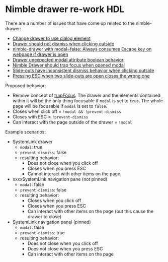 # Nimble drawer re-work HDL
There are a number of issues that have come up related to the nimble-drawer:

- [Change drawer to use dialog element](https://github.com/ni/nimble/issues/592)
- [Drawer should not dismiss when clicking outside](https://github.com/ni/nimble/issues/636)
- [nimble-drawer with modal=false: Always consumes Escape key on webpage if drawer is open](https://github.com/ni/nimble/issues/234)
- [Drawer unexpected modal attribute boolean behavior](https://github.com/ni/nimble/issues/190)
- [Nimble Drawer should trap focus when opened modal](https://github.com/ni/nimble/issues/186)
- [Slide-outs have inconsistent dismiss behavior when clicking outside](https://dev.azure.com/ni/DevCentral/_queries/edit/2015838/)
- [Pressing ESC when two slide-outs are open closes the wrong one](https://dev.azure.com/ni/DevCentral/_queries/edit/2051165/)


Proposed behavior:
- Remove concept of [trapFocus](https://github.com/microsoft/fast/blob/8327524eaf8175c89c435275974243ab09f3afed/packages/web-components/fast-foundation/src/dialog/dialog.ts#L50). The drawer and the elements contained within it will be the only thing focusable if `modal` is set to `true`. The whole page will be focusable if `modal` is set to `false`.
- Closes when click off = `!modal && !prevent-dismiss`
- Closes with ESC = `!prevent-dismiss`
- Can interact with the page outside of the drawer = `!modal`

Example scenarios:
- SystemLink drawer
    - `modal`: true
    - `prevent-dismiss`: false
    - resulting behavior:
        - Does not close when you click off
        - Closes when you press ESC
        - Cannot interact with other items on the page
- xxxxSystemLink navigation pane (not pinned)
    - `modal`: false
    - `prevent-dismiss`: false
    - resulting behavior:
        - Closes when you click off
        - Closes when you press ESC
        - Can interact with other items on the page (but this cause the drawer to close)
- SystemLink navigation panel (pinned)
    - `modal`: false
    - `prevent-dismiss`: true
    - resulting behavior:
        - Does not close when you click off
        - Does not close when you press ESC
        - Can interact with other items on the page